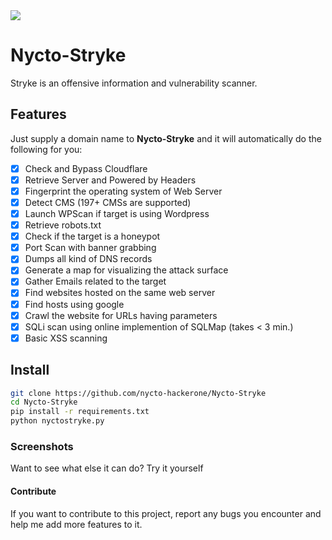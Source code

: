 <img src='https://i.imgur.com/MDPLLbV.png' />

# Nycto-Stryke
Stryke is an offensive information and vulnerability scanner.

## Features
Just supply a domain name to <b>Nycto-Stryke</b> and it will automatically do the following for you:
- [x] Check and Bypass Cloudflare
- [x] Retrieve Server and Powered by Headers
- [x] Fingerprint the operating system of Web Server
- [x] Detect CMS (197+ CMSs are supported)
- [x] Launch WPScan if target is using Wordpress
- [x] Retrieve robots.txt
- [x] Check if the target is a honeypot
- [x] Port Scan with banner grabbing
- [x] Dumps all kind of DNS records
- [x] Generate a map for visualizing the attack surface
- [x] Gather Emails related to the target
- [x] Find websites hosted on the same web server
- [x] Find hosts using google
- [x] Crawl the website for URLs having parameters
- [x] SQLi scan using online implemention of SQLMap (takes < 3 min.)
- [x] Basic XSS scanning

## Install
```bash
git clone https://github.com/nycto-hackerone/Nycto-Stryke
cd Nycto-Stryke
pip install -r requirements.txt
python nyctostryke.py
```

### Screenshots

Want to see what else it can do? Try it yourself

#### Contribute
If you want to contribute to this project, report any bugs you encounter and help me add more features to it.
